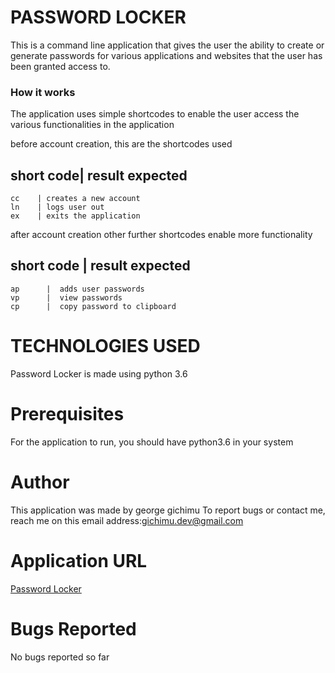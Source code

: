 # PASSWORD LOCKER

This is a command line application that gives the user the ability to create or generate passwords for various applications and websites that the user has been granted access to.

### How it works

The application uses simple shortcodes to enable the user access the various functionalities in the application

before account creation, this are the shortcodes used 


short code| result expected       
----------------------------------      
    cc    | creates a new account 
    ln    | logs user out         
    ex    | exits the application 

after account creation other further shortcodes enable more functionality


short code | result expected     
----------------------------------
    ap      |  adds user passwords
    vp      |  view passwords     
    cp      |  copy password to clipboard     



# TECHNOLOGIES USED

Password Locker is made using python 3.6

# Prerequisites

For the application to run, you should have python3.6 in your system

# Author
This application was made by george gichimu
To report bugs or contact me, reach me on this email address:[gichimu.dev@gmail.com](gichimu.dev@gmail.com)

# Application URL
[Password Locker](https://github.com/gichimux/password-locker)

# Bugs Reported
No bugs reported so far

